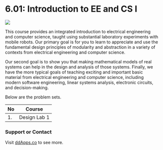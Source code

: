 6.01: Introduction to EE and CS I
==============

![](https://raw.githubusercontent.com/duliodenis/mit-cs-courses/master/art/6-01scs11.png)

This course provides an integrated introduction to electrical engineering and computer science, taught using substantial laboratory experiments with mobile robots. Our primary goal is for you to learn to appreciate and use the fundamental design principles of modularity and abstraction in a variety of contexts from electrical engineering and computer science.

Our second goal is to show you that making mathematical models of real systems can help in the design and analysis of those systems. Finally, we have the more typical goals of teaching exciting and important basic material from electrical engineering and computer science, including modern software engineering, linear systems analysis, electronic circuits, and decision-making.

Below are the problem sets.

No  | Course
------------- | -------------
1. | Design Lab 1


### Support or Contact
Visit [ddApps.co](http://ddapps.co) to see more.
